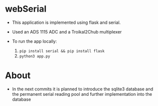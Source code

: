 # webSerial
* This application is implemented using flask and serial.

* Used an ADS 1115 ADC and a TroikaI2Chub multiplexer

* To run the app locally:
  1. `pip install serial && pip install flask`
  1. `python3 app.py`

# About

* In the next commits it is planned to introduce the sqlite3 database and the permanent serial reading pool and further implementation into the database
